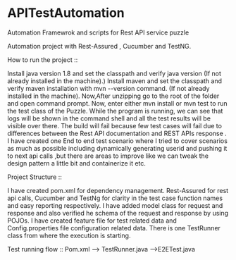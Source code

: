 # APITestAutomation
Automation Framewrok and scripts for Rest API service puzzle


Automation project with Rest-Assured , Cucumber and TestNG.

How to run the project ::

Install java version 1.8 and set the classpath and verify java version (If not already installed in the machine).)
Install maven and set the classpath and verify maven installation with mvn --version command. (If not already installed in the machine).
Now,After unzipping go to the root of the folder and open command prompt.
Now, enter either mvn install or mvn test to run the test class of the Puzzle.
While the program is running, we can see that logs will be shown in the command shell and all the test results will be visible over there.
The build will fail because few test cases will fail due to differences between the Rest API documentation and REST APIs response .
I have created one End to end test scenario where I tried to cover scenarios as much as possible including dynamically generating userid and pushing it to next api calls ,but there are areas to improve like we can tweak the design pattern a little bit and containerize it etc.

Project Structure ::

I have created pom.xml for dependency management.
Rest-Assured  for rest api calls, Cucumber and TestNg for clarity in the test case function names and easy reporting respectively.
I have added model class for request and response and also verified he schema of the request and response by using POJOs.
I have created feature file for test related data and Config.properties file configuration related data.
There is one TestRunner class from where the execution is starting.

Test running flow ::
Pom.xml --> TestRunner.java -->E2ETest.java
